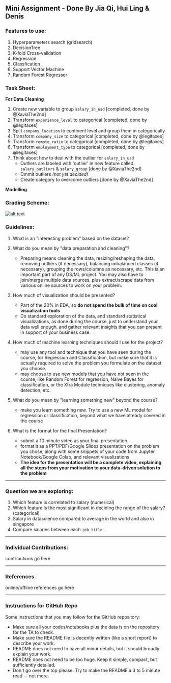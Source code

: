 ## Mini Assignment - Done By Jia Qi, Hui Ling & Denis

### Features to use:
1. Hyperparameters search (gridsearch)
2. DecisionTree 
3. K-fold Cross-validation
4. Regression
5. Classfication
6. Support Vector Machine
7. Random Forest Regressor
   
### Task Sheet:
**For Data Cleaning**
1. Create new variable to group `salary_in_usd` [completed, done by @XaviaThe2nd]
2. Transform `experience_level` to categorical [completed, done by @legitaxes]
3. Split `company_location` to continent level and group them in categorically
4. Transform `company_size` to categorical [completed, done by @legitaxes]
5. Transform `remote_ratio` to categorical [completed, done by @legitaxes]
6. Transform `employment_type` to categorical [completed, done by @legitaxes]
7. Think about how to deal with the outlier for `salary_in_usd`
   - Outliers are labeled with 'outlier' in new feature called `salary_outliers` & `salary_group` [done by @XaviaThe2nd]
   - Ommit outliers *(not yet decided)*
   - Create category to overcome outliers [done by @XaviaThe2nd]

**Modelling**



### Grading Scheme:
![alt text](https://cdn.discordapp.com/attachments/1065968545671958530/1083018055724052520/image.png "grading scheme of overall project")

### Guidelines:
1. What is an "interesting problem" based on the dataset?


2. What do you mean by "data preparation and cleaning"?
    - Preparing means cleaning the data, resizing/reshaping the data, removing outliers (if necessary), balancing imbalanced classes (if necessary), grouping the rows/columns as necessary, etc. This is an important part of any DS/ML project. You may also have to join/merge multiple data sources, plus extract/scrape data from various online sources to work on your problem.


3. How much of visualization should be presented?
    - Part of the 20% in EDA, so **do not spend the bulk of time on cool visualization tools**
    - Do standard exploration of the data, and standard statistical visualizations, as done during the course, just to understand your data well enough, and gather relevant insights that you can present in support of your business case.


4. How much of machine learning techniques should I use for the project?
    - may use any tool and technique that you have seen during the course, for Regression and Classification, but make sure that it is actually required to solve the problem you formulate on the dataset you choose.
    - may choose to use new models that you have not seen in the course, like Random Forest for regression, Naive Bayes for classification, or the Xtra Module techniques like clustering, anomaly detection, etc.

5. What do you mean by "learning something new" beyond the course?
    - make you learn something new. Try to use a new ML model for regression or classification, beyond what we have already covered in the course


6. What is the format for the final Presentation?
    - submit a 10 minute video as your final presentation.
    - format it as a PPT/PDF/Google Slides presentation on the problem you chose, along with some snippets of your code from Jupyter Notebook/Google Colab, and relevant visualizations
    - **The idea for the presentation will be a complete video, explaining all the steps from your motivation to your data-driven solution to the problem**

---
### Question we are exploring: 

1. Which feature is correlated to salary (numerical)
2. Which feature is the most significant in deciding the range of the salary? (categorical)
3. Salary in datascience compared to average in the world and also in singapore
4. Compare salaries between each `job_title`

---
### Individual Contributions:
contributions go here

---
### References
online/offline references go here

---

### Instructions for GitHub Repo
Some instructions that you may follow for the GitHub repository:
- Make sure all your codes/notebooks plus the data is on the repository for the TA to check.
- Make sure the README file is decently written (like a short report) to describe your work.
- README does not need to have all minor details, but it should broadly explain your work.
- README does not need to be too huge. Keep it simple, compact, but sufficiently detailed.
- Don't go over the top please. Try to make the README a 3 to 5 minute read -- not more.
